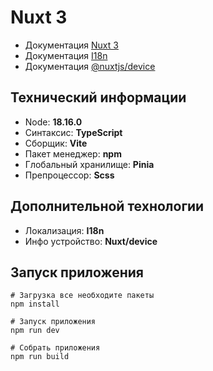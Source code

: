 # Nuxt 3

- Документация [Nuxt 3](https://nuxt.com/docs/getting-started/introduction)
- Документация [I18n](https://nuxt.com/modules/i18n)
- Документация [@nuxtjs/device](https://nuxt.com/modules/device)

## Технический информации
- Node: **18.16.0**
- Синтаксис: **TypeScript**
- Сборщик: **Vite**
- Пакет менеджер: **npm**
- Глобальный хранилище: **Pinia**
- Препроцессор: **Scss**

## Дополнительной технологии
- Локализация: **I18n**
- Инфо устройство: **Nuxt/device**


## Запуск приложения
```
# Загрузка все необходите пакеты 
npm install

# Запуск приложения 
npm run dev

# Собрать приложения
npm run build
```


